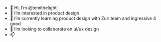 - 👋 Hi, I’m @temithelight
- 👀 I’m interested in product design 
- 🌱 I’m currently learning product design with Zuri team and ingressive 4 good
- 💞️ I’m looking to collaborate on ui/ux design
- 📫 

<!---
temithelight/temithelight is a ✨ special ✨ repository because its `README.md` (this file) appears on your GitHub profile.
You can click the Preview link to take a look at your changes.
--->
